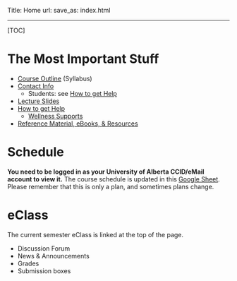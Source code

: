 Title: Home
url:
save_as: index.html

----

[TOC]

# The Most Important Stuff

* [Course Outline]({filename}/general/outline.md) (Syllabus)
* [Contact Info]({filename}/general/outline.md#contact-information)
    * Students: see [How to get Help]({filename}/general/help.md)
* [Lecture Slides]({filename}/general/slides.md)
* [How to get Help]({filename}/general/help.md)
    * [Wellness Supports]({filename}/general/help.md#wellness-supports)
* [Reference Material, eBooks, & Resources]({filename}/general/resources.md)

# Schedule 

**You need to be logged in as your University of Alberta CCID/eMail account to view it.** The course schedule is updated in this [Google Sheet](https://docs.google.com/spreadsheets/d/1NJSj_uFSG9sE1mGcw3waoCcOmzNzPcI_I2tbFiA9aYY/). Please remember that this is only a plan, and sometimes plans change.

# eClass

The current semester eClass is linked at the top of the page.

* Discussion Forum
* News & Announcements
* Grades
* Submission boxes

